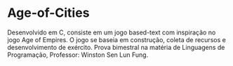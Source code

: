 # Age-of-Cities
Desenvolvido em C, consiste em um jogo based-text com inspiração no jogo Age of Empires. O jogo se baseia em construção, coleta de recursos e desenvolvimento de exército. Prova bimestral na matéria de Linguagens de Programação, Professor: Winston Sen Lun Fung.
